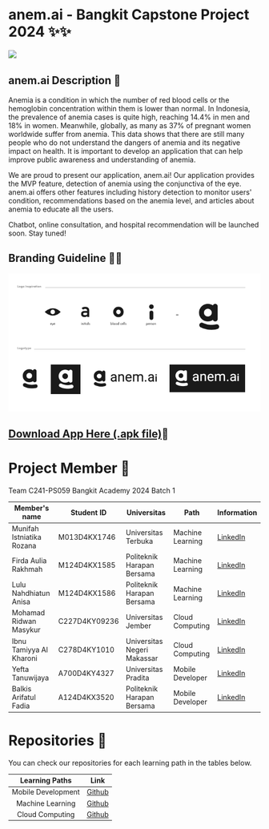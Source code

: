 # anem.ai  - Bangkit Capstone Project 2024 ✨✨
<p>
   <img src ="./assets/Screenshots Application anem.ai.png"/>
</p>

## anem.ai Description 📱
Anemia is a condition in which the number of red blood cells or the hemoglobin concentration within them is lower than normal. In Indonesia, the prevalence of anemia cases is quite high, reaching 14.4% in men and 18% in women. Meanwhile, globally, as many as 37% of pregnant women worldwide suffer from anemia. This data shows that there are still many people who do not understand the dangers of anemia and its negative impact on health. It is important to develop an application that can help improve public awareness and understanding of anemia.

We are proud to present our application, anem.ai! Our application provides the MVP feature, detection of anemia using the conjunctiva of the eye. anem.ai offers other features including history detection to monitor users' condition, recommendations based on the anemia level, and articles about anemia to educate all the users. 

Chatbot, online consultation, and hospital recommendation will be launched soon. Stay tuned!



<!-- Profil Header -->

## Branding Guideline 💆‍♀️
<p>
  <img src="./assets/Branding 2.PNG"/>
</p>


## [Download App Here (.apk file)](https://drive.google.com/file/d/1TA8vNsGy6DYQ1Bw7a8ZGK3vVT-I6va-l/view)📲


# Project Member 🤝
Team C241-PS059 Bangkit Academy 2024 Batch 1

| Member's name                   | Student ID   | Universitas                  | Path              | Information                                          |
|---------------------------------|--------------|------------------------------|-------------------|------------------------------------------------------|
| Munifah Istniatika Rozana       | M013D4KX1746 | Universitas Terbuka          | Machine Learning | [LinkedIn](https://www.linkedin.com/in/munifah-istniatika-rozana/)|
| Firda Aulia Rakhmah             | M124D4KX1585 | Politeknik Harapan Bersama   | Machine Learning | [LinkedIn](https://www.linkedin.com/in/firda-aulia-rakhmah/) |
| Lulu Nahdhiatun Anisa           | M124D4KX1586 | Politeknik Harapan Bersama   | Machine Learning | [LinkedIn](https://www.linkedin.com/in/lulu-nadhiatun-anisa/)    |
| Mohamad Ridwan Masykur          | C227D4KY09236| Universitas Jember           | Cloud Computing  | [LinkedIn](https://www.linkedin.com/in/mohamadridwanmasykur/)|
| Ibnu Tamiyya Al Kharoni         | C278D4KY1010 | Universitas Negeri Makassar  | Cloud Computing  | [LinkedIn](https://www.linkedin.com/in/ibnu-tamiyya-al-kharoni-96b6a52a0/)  |
| Yefta Tanuwijaya                | A700D4KY4327 | Universitas Pradita          | Mobile Developer | [LinkedIn](https://www.linkedin.com/in/yefta-tanuwijaya-9a65621b9/)|
| Balkis Arifatul Fadia           | A124D4KX3520 | Politeknik Harapan Bersama   | Mobile Developer | [LinkedIn](https://www.linkedin.com/in/balkis-arifatul-fadia-6b6b16223/)  |


# Repositories 📁
You can check our repositories for each learning path in the tables below. 

|   Learning Paths   |                                Link                                |
| :----------------: | :----------------------------------------------------------------: |
| Mobile Development | [Github](https://github.com/Anemi-ai/Anem-ai-Android)       |
|  Machine Learning  |  [Github]()       |
|   Cloud Computing  |   [Github]()    |
